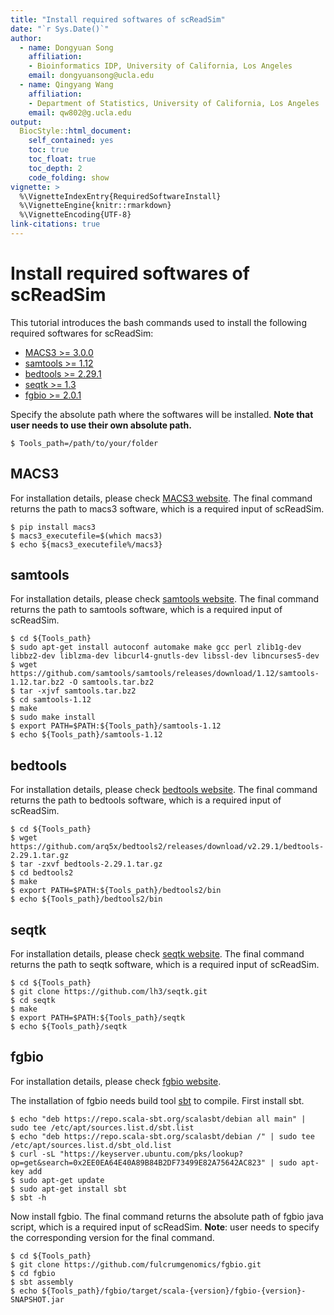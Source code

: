 ```yaml
---
title: "Install required softwares of scReadSim"
date: "`r Sys.Date()`"
author: 
  - name: Dongyuan Song
    affiliation:
    - Bioinformatics IDP, University of California, Los Angeles
    email: dongyuansong@ucla.edu
  - name: Qingyang Wang
    affiliation:
    - Department of Statistics, University of California, Los Angeles
    email: qw802@g.ucla.edu
output: 
  BiocStyle::html_document:
    self_contained: yes
    toc: true
    toc_float: true
    toc_depth: 2
    code_folding: show
vignette: >
  %\VignetteIndexEntry{RequiredSoftwareInstall}
  %\VignetteEngine{knitr::rmarkdown}
  %\VignetteEncoding{UTF-8}
link-citations: true
---
```


# Install required softwares of scReadSim

This tutorial introduces the bash commands used to install the following required softwares for scReadSim:
- [MACS3 >= 3.0.0](https://github.com/macs3-project/MACS)
- [samtools >= 1.12](http://www.htslib.org/)
- [bedtools >= 2.29.1](https://bedtools.readthedocs.io/en/latest/)
- [seqtk >= 1.3](https://github.com/lh3/seqtk)
- [fgbio >= 2.0.1](https://github.com/fulcrumgenomics/fgbio)

Specify the absolute path where the softwares will be installed. **Note that user needs to use their own absolute path.**  

```{code-block} console
$ Tools_path=/path/to/your/folder 
```

## MACS3
For installation details, please check [MACS3 website](https://github.com/macs3-project/MACS). The final command returns the path to macs3 software, which is a required input of scReadSim.

```{code-block} console
$ pip install macs3
$ macs3_executefile=$(which macs3)
$ echo ${macs3_executefile%/macs3}
```

## samtools
For installation details, please check [samtools website](http://www.htslib.org/). The final command returns the path to samtools software, which is a required input of scReadSim.

```{code-block} console
$ cd ${Tools_path}
$ sudo apt-get install autoconf automake make gcc perl zlib1g-dev libbz2-dev liblzma-dev libcurl4-gnutls-dev libssl-dev libncurses5-dev
$ wget https://github.com/samtools/samtools/releases/download/1.12/samtools-1.12.tar.bz2 -O samtools.tar.bz2
$ tar -xjvf samtools.tar.bz2
$ cd samtools-1.12
$ make
$ sudo make install
$ export PATH=$PATH:${Tools_path}/samtools-1.12
$ echo ${Tools_path}/samtools-1.12
```


## bedtools
For installation details, please check [bedtools website](https://bedtools.readthedocs.io/en/latest/). The final command returns the path to bedtools software, which is a required input of scReadSim.

```{code-block} console
$ cd ${Tools_path}
$ wget https://github.com/arq5x/bedtools2/releases/download/v2.29.1/bedtools-2.29.1.tar.gz
$ tar -zxvf bedtools-2.29.1.tar.gz
$ cd bedtools2
$ make
$ export PATH=$PATH:${Tools_path}/bedtools2/bin
$ echo ${Tools_path}/bedtools2/bin
```


## seqtk
For installation details, please check [seqtk website](https://github.com/lh3/seqtk). The final command returns the path to seqtk software, which is a required input of scReadSim.

```{code-block} console
$ cd ${Tools_path}
$ git clone https://github.com/lh3/seqtk.git
$ cd seqtk
$ make
$ export PATH=$PATH:${Tools_path}/seqtk
$ echo ${Tools_path}/seqtk
```



## fgbio
For installation details, please check [fgbio website](https://github.com/fulcrumgenomics/fgbio). 

The installation of fgbio needs build tool [sbt](https://www.scala-sbt.org/download.html) to compile. First install sbt.


```{code-block} console
$ echo "deb https://repo.scala-sbt.org/scalasbt/debian all main" | sudo tee /etc/apt/sources.list.d/sbt.list
$ echo "deb https://repo.scala-sbt.org/scalasbt/debian /" | sudo tee /etc/apt/sources.list.d/sbt_old.list
$ curl -sL "https://keyserver.ubuntu.com/pks/lookup?op=get&search=0x2EE0EA64E40A89B84B2DF73499E82A75642AC823" | sudo apt-key add
$ sudo apt-get update
$ sudo apt-get install sbt 
$ sbt -h
```

Now install fgbio. The final command returns the absolute path of fgbio java script, which is a required input of scReadSim. **Note**: user needs to specify the corresponding version for the final command.


```{code-block} console
$ cd ${Tools_path}
$ git clone https://github.com/fulcrumgenomics/fgbio.git
$ cd fgbio
$ sbt assembly
$ echo ${Tools_path}/fgbio/target/scala-{version}/fgbio-{version}-SNAPSHOT.jar
```
